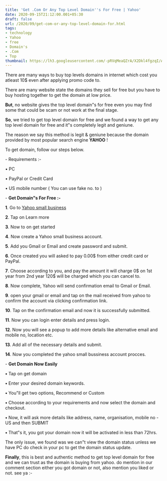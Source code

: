 ```yaml
---
title: 'Get .Com Or Any Top Level Domain''s For Free | Yahoo'
date: 2020-09-15T21:12:00.001+05:30
draft: false
url: /2020/09/get-com-or-any-top-level-domain-for.html
tags: 
- technology
- Yahoo
- free
- Domain's
- .Com
- Top
thumbnail: https://lh3.googleusercontent.com/-pRVqMeaQZrA/X2Dkl4fgzqI/AAAAAAAABoY/bQtXQKBsfWABotgFurR7Mu2C0zF5NWVXwCLcBGAsYHQ/s1600/1600185492788856-0.png
---
```


  
There are many ways to buy top levels domains in internet which cost you atleast 10$ even after applying promo code to.  
  
There are many website state the domains they sell for free but you have to buy hosting together to get the domain at low price.  
  
**But**, no website gives the top level domain"s for free even you may find some that could be scam or not work at the final stage.  
  
**So**, we tried to get top level domain for free and we found a way to get any top level domain for free and it"s completely legit and geniune.  
  
The reason we say this method is legit & geniune because the domain provided by most popular search engine **YAHOO** !  
  
To get domain, follow our steps below.  
  
\- Requirements :-  
  
• PC  
  
• PayPal or Credit Card  
  
• US mobile number ( You can use fake no. to )  
  
\- **Get Domain"s For Free :-**  
  
**1**. Go to [Yahoo small business](https://smallbusiness.yahoo.com/)  
  
**2**. Tap on Learn more  
  
**3**. Now to on get started  
  
**4**. Now create a Yahoo small business account.  
  
**5**. Add you Gmail or Email and create password and submit.  
  
**6**. Once created you will asked to pay 0.00$ from either credit card or PayPal.  
  
**7**. Choose according to you, and pay the amount it will charge 0$ on 1st year from 2nd year 120$ will be charged which you can cancel to.  
  
**8**. Now complete, Yahoo will send confirmation email to Gmail or Email.  
  
**9**. open your gmail or email and tap on the mail received from yahoo to confirm the account via clicking confirmation link.  
  
**10**. Tap on the confirmation email and now it is successfully submitted.  
  
**11**. Now you can login enter details and press login.  
  
**12**. Now you will see a popup to add more details like alternative email and mobile no, location etc.  
  
**13**. Add all of the necessary details and submit.  
  
**14**. Now you completed the yahoo small bussiness account procces.  
  
\- **Get Domain Now Easily**  
  
**•** Tap on get domain  
  
**•** Enter your desired domain keywords.  
  
**•** You"ll get two options, Recommend or Custom  
  
**•** Choose according to your requirements and now select the domain and checkout.  
  
**•** Now, it will ask more details like address, name, organisation, mobile no - US and then SUBMIT  
  
**•** That"s it, you got your domain now it will be activated in less than 72hrs.  
  
The only issue, we found was we can"t view the domain status unless we have PC do check in your pc to get the domain status update.  
  
**Finally**, this is best and authentic method to get top level domain for free and we can trust as the domain is buying from yahoo. do mention in our comment section either you got domain or not, also mention you liked or not. see ya :-